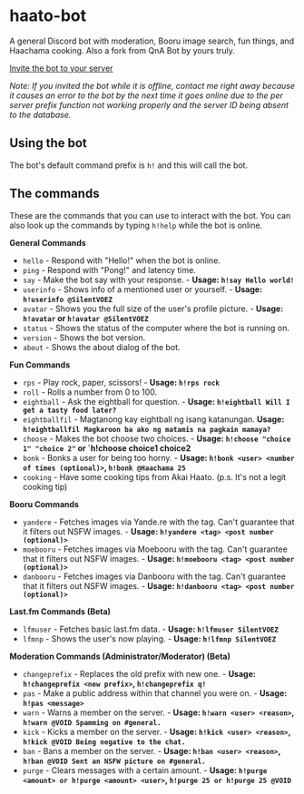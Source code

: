 # haato-bot

A general Discord bot with moderation, Booru image search, fun things, and Haachama cooking. Also a fork from QnA Bot by yours truly.

[Invite the bot to your server](https://discord.com/api/oauth2/authorize?client_id=738671808139624448&permissions=486518&scope=bot)

*Note: If you invited the bot while it is offline, contact me right away because it causes an error to the bot by the next time it goes online due to*
*the per server prefix function not working properly and the server ID being absent to the database.*

## Using the bot
The bot's default command prefix is `h!` and this will call the bot.

## The commands
These are the commands that you can use to interact with the bot. You can also look up the commands by typing `h!help` while the bot is online.

**General Commands**
- `hello` - Respond with "Hello!" when the bot is online.
- `ping` - Respond with "Pong!" and latency time.
- `say` - Make the bot say with your response. - **Usage: `h!say Hello world!`**
- `userinfo` - Shows info of a mentioned user or yourself. - **Usage: `h!userinfo @SilentVOEZ`**
- `avatar` - Shows you the full size of the user's profile picture. - **Usage: `h!avatar` or `h!avatar @SilentVOEZ`**
- `status` - Shows the status of the computer where the bot is running on.
- `version` - Shows the bot version.
- `about` - Shows the about dialog of the bot.

**Fun Commands**
- `rps` - Play rock, paper, scissors! - **Usage: `h!rps rock`**
- `roll` - Rolls a number from 0 to 100.
- `eightball` - Ask the eightball for question. - **Usage: `h!eightball Will I get a tasty food later?`**
- `eightballfil` - Magtanong kay eightball ng isang katanungan. **Usage: `h!eightballfil Magkaroon ba ako ng matamis na pagkain mamaya?`**
- `choose` - Makes the bot choose two choices. - **Usage: `h!choose "choice 1" "choice 2"` or `h!choose choice1 choice2**
- `bonk` - Bonks a user for being too horny. - **Usage: `h!bonk <user> <number of times (optional)>`, `h!bonk @Haachama 25`**
- `cooking` - Have some cooking tips from Akai Haato. (p.s. It's not a legit cooking tip)

**Booru Commands**
- `yandere` - Fetches images via Yande.re with the tag. Can't guarantee that it filters out NSFW images. - **Usage: `h!yandere <tag> <post number (optional)>`**
- `moebooru` - Fetches images via Moebooru with the tag. Can't guarantee that it filters out NSFW images. - **Usage: `h!moebooru <tag> <post number (optional)>`**
- `danbooru` - Fetches images via Danbooru with the tag. Can't guarantee that it filters out NSFW images. - **Usage: `h!danbooru <tag> <post number (optional)>`**

**Last.fm Commands (Beta)**
- `lfmuser` - Fetches basic last.fm data. - **Usage: `h!lfmuser SilentVOEZ`**
- `lfmnp` - Shows the user's now playing. - **Usage: `h!lfmnp SilentVOEZ`**

**Moderation Commands (Administrator/Moderator) (Beta)**
- `changeprefix` - Replaces the old prefix with new one. - **Usage: `h!changeprefix <new prefix>`, `h!changeprefix q!`**
- `pas` - Make a public address within that channel you were on. - **Usage: `h!pas <message>`**
- `warn` - Warns a member on the server. - **Usage: `h!warn <user> <reason>`, `h!warn @VOID Spamming on #general.`**
- `kick` - Kicks a member on the server. - **Usage: `h!kick <user> <reason>`, `h!kick @VOID Being negative to the chat.`**
- `ban` - Bans a member on the server. - **Usage: `h!ban <user> <reason>`, `h!ban @VOID Sent an NSFW picture on #general.`**
- `purge` - Clears messages with a certain amount. - **Usage: `h!purge <amount> or h!purge <amount> <user>`, `h!purge 25 or h!purge 25 @VOID`**
